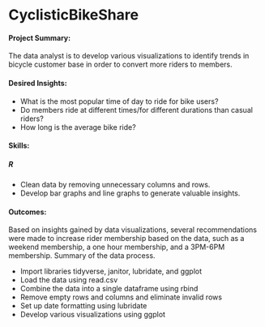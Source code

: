 # CyclisticBikeShare
#### Project Summary:
The data analyst is to develop various visualizations to identify trends in bicycle customer base in order to convert more riders to members.
#### Desired Insights:
* What is the most popular time of day to ride for bike users?
* Do members ride at different times/for different durations than casual riders?
* How long is the average bike ride?
#### Skills:
##### R
* Clean data by removing unnecessary columns and rows.
* Develop bar graphs and line graphs to generate valuable insights.
#### Outcomes:
Based on insights gained by data visualizations, several recommendations were made to increase rider membership based on the data, such as a weekend membership, a one hour membership, and a 3PM-6PM membership.
Summary of the data process.  
* Import libraries tidyverse, janitor, lubridate, and ggplot  
* Load the data using read.csv  
* Combine the data into a single dataframe using rbind  
* Remove empty rows and columns and eliminate invalid rows
* Set up date formatting using lubridate
* Develop various visualizations using ggplot  
